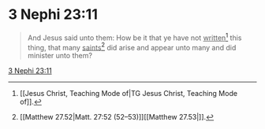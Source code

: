 # 3 Nephi 23:11

> And Jesus said unto them: How be it that ye have not <u>written</u>[^a] this thing, that many <u>saints</u>[^b] did arise and appear unto many and did minister unto them?

[3 Nephi 23:11](https://www.churchofjesuschrist.org/study/scriptures/bofm/3-ne/23?lang=eng&id=p11#p11)


[^a]: [[Jesus Christ, Teaching Mode of|TG Jesus Christ, Teaching Mode of]].  
[^b]: [[Matthew 27.52|Matt. 27:52 (52–53)]][[Matthew 27.53|]].  
